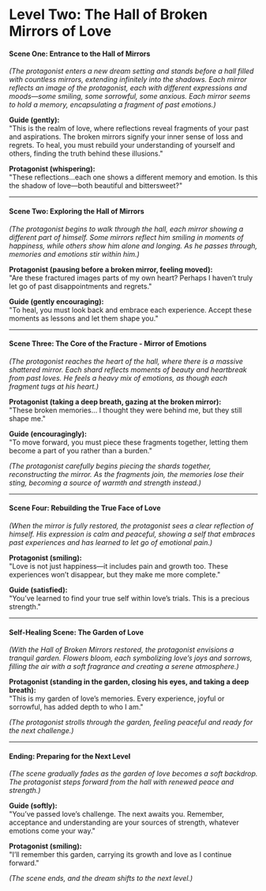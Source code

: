 # **Level Two: The Hall of Broken Mirrors of Love**

#### **Scene One: Entrance to the Hall of Mirrors**

*(The protagonist enters a new dream setting and stands before a hall filled with countless mirrors, extending infinitely into the shadows. Each mirror reflects an image of the protagonist, each with different expressions and moods—some smiling, some sorrowful, some anxious. Each mirror seems to hold a memory, encapsulating a fragment of past emotions.)*

**Guide (gently):**  
"This is the realm of love, where reflections reveal fragments of your past and aspirations. The broken mirrors signify your inner sense of loss and regrets. To heal, you must rebuild your understanding of yourself and others, finding the truth behind these illusions."

**Protagonist (whispering):**  
"These reflections...each one shows a different memory and emotion. Is this the shadow of love—both beautiful and bittersweet?"

---

#### **Scene Two: Exploring the Hall of Mirrors**

*(The protagonist begins to walk through the hall, each mirror showing a different part of himself. Some mirrors reflect him smiling in moments of happiness, while others show him alone and longing. As he passes through, memories and emotions stir within him.)*

**Protagonist (pausing before a broken mirror, feeling moved):**  
"Are these fractured images parts of my own heart? Perhaps I haven’t truly let go of past disappointments and regrets."  

**Guide (gently encouraging):**  
"To heal, you must look back and embrace each experience. Accept these moments as lessons and let them shape you."  

---

#### **Scene Three: The Core of the Fracture - Mirror of Emotions**

*(The protagonist reaches the heart of the hall, where there is a massive shattered mirror. Each shard reflects moments of beauty and heartbreak from past loves. He feels a heavy mix of emotions, as though each fragment tugs at his heart.)*

**Protagonist (taking a deep breath, gazing at the broken mirror):**  
"These broken memories... I thought they were behind me, but they still shape me."  

**Guide (encouragingly):**  
"To move forward, you must piece these fragments together, letting them become a part of you rather than a burden."  

*(The protagonist carefully begins piecing the shards together, reconstructing the mirror. As the fragments join, the memories lose their sting, becoming a source of warmth and strength instead.)*

---

#### **Scene Four: Rebuilding the True Face of Love**

*(When the mirror is fully restored, the protagonist sees a clear reflection of himself. His expression is calm and peaceful, showing a self that embraces past experiences and has learned to let go of emotional pain.)*

**Protagonist (smiling):**  
"Love is not just happiness—it includes pain and growth too. These experiences won’t disappear, but they make me more complete."  

**Guide (satisfied):**  
"You’ve learned to find your true self within love’s trials. This is a precious strength."  

---

#### **Self-Healing Scene: The Garden of Love**

*(With the Hall of Broken Mirrors restored, the protagonist envisions a tranquil garden. Flowers bloom, each symbolizing love’s joys and sorrows, filling the air with a soft fragrance and creating a serene atmosphere.)*

**Protagonist (standing in the garden, closing his eyes, and taking a deep breath):**  
"This is my garden of love’s memories. Every experience, joyful or sorrowful, has added depth to who I am."  

*(The protagonist strolls through the garden, feeling peaceful and ready for the next challenge.)*

---

#### **Ending: Preparing for the Next Level**

*(The scene gradually fades as the garden of love becomes a soft backdrop. The protagonist steps forward from the hall with renewed peace and strength.)*

**Guide (softly):**  
"You’ve passed love’s challenge. The next awaits you. Remember, acceptance and understanding are your sources of strength, whatever emotions come your way."  

**Protagonist (smiling):**  
"I’ll remember this garden, carrying its growth and love as I continue forward."

*(The scene ends, and the dream shifts to the next level.)*
